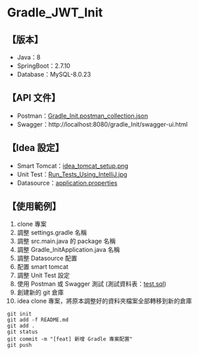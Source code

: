 # Gradle_JWT_Init

## 【版本】

* Java：8
* SpringBoot：2.7.10
* Database：MySQL-8.0.23

## 【API 文件】

* Postman：[Gradle_Init.postman_collection.json](__doc%2FGradle_Init.postman_collection.json)
* Swagger：http://localhost:8080/gradle_Init/swagger-ui.html

## 【Idea 設定】

* Smart Tomcat：[idea_tomcat_setup.png](__doc%2Fidea_tomcat_setup.png)
* Unit Test：[Run_Tests_Using_IntelliJ.jpg](__doc%2FRun_Tests_Using_IntelliJ.jpg)
* Datasource：[application.properties](src%2Fmain%2Fresources%2Fapplication.properties)

## 【使用範例】
1. clone 專案
3. 調整 settings.gradle 名稱
4. 調整 src.main.java 的 package 名稱
5. 調整 Gradle_InitApplication.java 名稱
6. 調整 Datasource 配置
7. 配置 smart tomcat
8. 調整 Unit Test 設定
9. 使用 Postman 或 Swagger 測試 (測試資料表：[test.sql](__doc%2Fsql%2Ftest.sql))
10. 創建新的 git 倉庫
11. idea clone 專案，將原本調整好的資料夾檔案全部轉移到新的倉庫
   ```text
   git init
   git add -f README.md
   git add .
   git status
   git commit -m "[feat] 新增 Gradle 專案配置"
   git push
   ```   